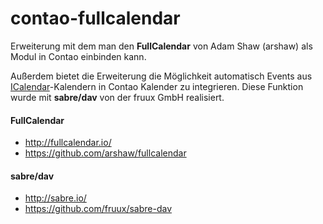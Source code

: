 contao-fullcalendar
=====================

Erweiterung mit dem man den **FullCalendar** von Adam Shaw (arshaw) als Modul in Contao einbinden kann.

Außerdem bietet die Erweiterung die Möglichkeit automatisch Events aus [ICalendar](http://de.wikipedia.org/wiki/ICalendar)-Kalendern in Contao Kalender zu integrieren.
Diese Funktion wurde mit **sabre/dav** von  der fruux GmbH realisiert.

#### FullCalendar
* http://fullcalendar.io/
* https://github.com/arshaw/fullcalendar

#### sabre/dav
* http://sabre.io/
* https://github.com/fruux/sabre-dav
